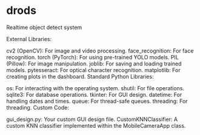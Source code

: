 # drods
Realtime object detect system

External Libraries:

cv2 (OpenCV): For image and video processing.
face_recognition: For face recognition.
torch (PyTorch): For using pre-trained YOLO models.
PIL (Pillow): For image manipulation.
joblib: For saving and loading trained models.
pytesseract: For optical character recognition.
matplotlib: For creating plots in the dashboard.
Standard Python Libraries:

os: For interacting with the operating system.
shutil: For file operations.
sqlite3: For database operations.
tkinter: For GUI design.
datetime: For handling dates and times.
queue: For thread-safe queues.
threading: For threading.
Custom Code:

gui_design.py: Your custom GUI design file.
CustomKNNClassifier: A custom KNN classifier implemented within the MobileCameraApp class.
